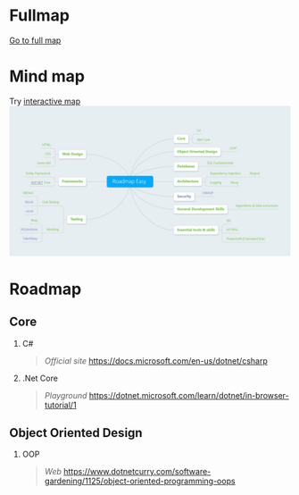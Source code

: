 # Fullmap
[Go to full map](./ReadMe.md)

# Mind map 
Try [interactive map](https://transno.com/doc3v2Si5q0z3y#mindmap)
![Mind Map](./MindMap.easy.jpg)

# Roadmap
## Core 

1. C#  
    > *Official site* <https://docs.microsoft.com/en-us/dotnet/csharp>  
       
2. .Net Core
    > *Playground* <https://dotnet.microsoft.com/learn/dotnet/in-browser-tutorial/1>

## Object Oriented Design

1. OOP    

    > *Web* <https://www.dotnetcurry.com/software-gardening/1125/object-oriented-programming-oops>
